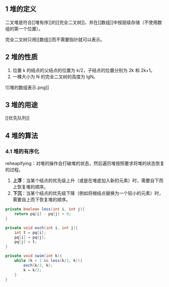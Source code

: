 ## 1 堆的定义
二叉堆是符合[[堆有序]]的[[完全二叉树]]，并在[[数组]]中按层级存储（不使用数组的第一个位置）。

完全二叉树只用[[数组]]而不需要指针就可以表示。

## 2 堆的性质
1. 位置 k 的结点的父结点的位置为 k/2，子结点的位置分别为 2k 和 2k+1。
2. 一棵大小为 N 的完全二叉树的高度为 lgN。

![[堆的数组表示.png]]

## 3 堆的用途
[[优先队列]]

## 4 堆的算法

### 4.1 堆的有序化
reheapifying：对堆的操作会打破堆的状态，然后遍历堆按照要求将堆的状态恢复的过程。

1. **上浮**：当某个结点的优先级上升（或是在堆底加入新的元素）时，需要自下而上恢复堆的顺序。
2. **下沉**：当某个结点的优先级下降（例如将根结点替换为一个较小的元素）时，需要自上而下恢复堆的顺序。

```java
private boolean less(int i, int j){
	return pq[i] - pq[j] < 0;
}

private void exch(int i, int j){
	int t = pq[i];
	pq[i] = pq[j];
	pq[j] = t;
}

private void swim(int k){
	while (k > 1 && less(k/2, k)){
		exch(k/2, k);
		k = k/2;
	}
}

```

